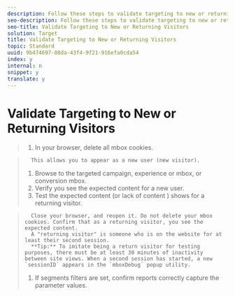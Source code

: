 ```yaml
---
description: Follow these steps to validate targeting to new or returning users.
seo-description: Follow these steps to validate targeting to new or returning users.
seo-title: Validate Targeting to New or Returning Visitors
solution: Target
title: Validate Targeting to New or Returning Visitors
topic: Standard
uuid: 9b474697-08da-43f4-9f21-916efa0cda54
index: y
internal: n
snippet: y
translate: y
---
```


# Validate Targeting to New or Returning Visitors


>1. In your browser, delete all mbox cookies.

>       This allows you to appear as a new user (new visitor).
>1. Browse to the targeted campaign, experience or mbox, or conversion mbox.
>1. Verify you see the expected content for a new user.
>1. Test the expected content (or lack of content ) shows for a returning visitor.

>       Close your browser, and reopen it. Do not delete your mbox cookies. Confirm that as a returning visitor, you see the expected content.
>       A "returning visitor" is someone who is on the website for at least their second session.
>       **Tip:** To imitate being a return visitor for testing purposes, there must be at least 30 minutes of inactivity between site views. When a second session has started, a new `sessionID` appears in the `mboxDebug` popup utility. 
>1. If segments filters are set, confirm reports correctly capture the parameter values.
